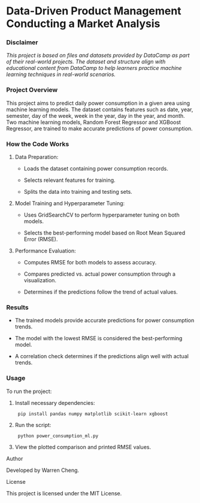 # Data-Driven Product Management Conducting a Market Analysis

### Disclaimer
*This project is based on files and datasets provided by DataCamp as part of their real-world projects. The dataset and structure align with educational content from DataCamp to help learners practice machine learning techniques in real-world scenarios.*

### Project Overview

This project aims to predict daily power consumption in a given area using machine learning models. The dataset contains features such as date, year, semester, day of the week, week in the year, day in the year, and month. Two machine learning models, Random Forest Regressor and XGBoost Regressor, are trained to make accurate predictions of power consumption.

### How the Code Works

1. Data Preparation:

    - Loads the dataset containing power consumption records.

    - Selects relevant features for training.

    - Splits the data into training and testing sets.

2. Model Training and Hyperparameter Tuning:

    - Uses GridSearchCV to perform hyperparameter tuning on both models.

    - Selects the best-performing model based on Root Mean Squared Error (RMSE).

3. Performance Evaluation:

    - Computes RMSE for both models to assess accuracy.

    - Compares predicted vs. actual power consumption through a visualization.

    - Determines if the predictions follow the trend of actual values.

### Results

  - The trained models provide accurate predictions for power consumption trends.

  - The model with the lowest RMSE is considered the best-performing model.

  - A correlation check determines if the predictions align well with actual trends.

### Usage

To run the project:

1. Install necessary dependencies:

        pip install pandas numpy matplotlib scikit-learn xgboost

2. Run the script:

        python power_consumption_ml.py

3. View the plotted comparison and printed RMSE values.

Author

Developed by Warren Cheng.

License

This project is licensed under the MIT License.
